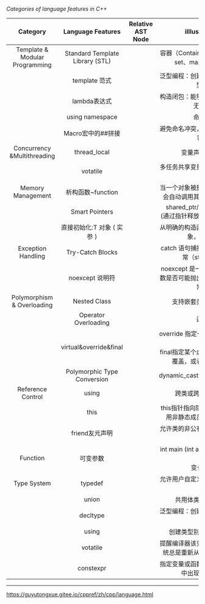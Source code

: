 
_Categories of language features in C++_

|            Category  |        Language Features        | Relative AST Node | iIllustration/Utility | Examples |
| :----: | :----------: | :---------: | :-------: | :------: |
| Template & Modular Programming | Standard Template Library (STL) ||容器（Containers）:stack、vector、set、map、priority_queue| |
| | template 范式          || 泛型编程：创建适用不同数据类型的泛型函数和类||
||lambda表达式||构造闭包：能够捕获作用域中的变量的无名函数对象||
||using namespace||命名空间控制||
||Macro宏中的##拼接||避免命名冲突，更灵活地生成代码，但容易出bug||
|  Concurrency &Multithreading   | thread_local | | 变量声明为线程存储期 |          |
||votatile||多任务共享变量、多线程并发访问变量修饰||
|       Memory Management        |析构函数~function| | 当一个对象被删除或离开其作用域时，会自动调用其析构函数进行资源回收        |          |
||Smart Pointers||shared_ptr/unique_ptr/weak_ptr<br>(通过指针释放对象可能造成内存泄漏)||
||直接初始化:T 对象 ( 实参 )||从明确的构造函数实参的集合初始化对象，无需右值复制||
|   Exception Handling  |        Try-Catch Blocks || catch 语句捕捉 try 块中抛出的特性异常（std::exception） |   |
||noexcept 说明符||noexcept 是一个函数后缀，指示该函数是否可能抛出异常，减少不必要的异常处理开销||
|Polymorphism & Overloading|Nested Class||支持嵌套类、不支持嵌套函数||
||Operator Overloading||运算符重载||
||virtual&override&final||override 指定一个虚函数覆盖另一个虚函数<br>final指定某个虚函数不能在派生类中被覆盖，或者某个类不能被派生||
||Polymorphic Type Conversion||dynamic_cast/static_cast/const_cast||
|Reference Control|using||跨类或跨空间引用成员对象||
||this||this指针指向隐式对象形参（在其上调用非静态成员函数的对象）的地址||
||friend友元声明||允许类的非公有成员被一个类或者函数访问||
|Function|可变参数||int main (int argc, char \*argv[ ]) { 函数体 }<br>变长实参（...）||
|Type System|typedef||允许用户自定义类型别名，增强代码可读性||
||union||共用体类型提高内存利用率||
||decltype||泛型编程：创建模板时易于获得表达式类型||
||using||创建类型别名，增加代码可读性||
||votatile||提醒编译器该变量易变，无需优化，系统总是重新从它所在的内存读取数据||
||constexpr||指定变量或函数的值可以在常量表达式中出现，减少重复计算||
---

https://guyutongxue.gitee.io/cppref/zh/cpp/language.html
